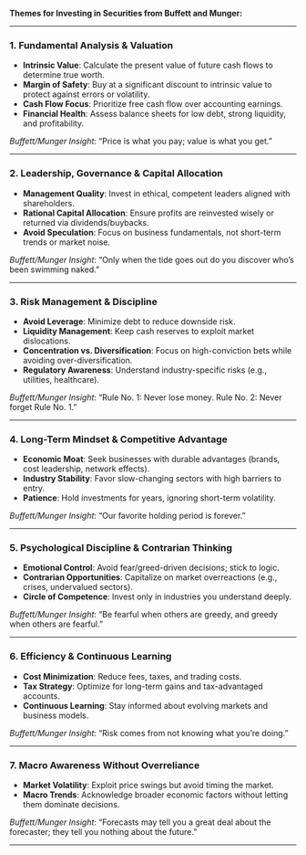 **Themes for Investing in Securities from  Buffett and Munger:**

---

### **1. Fundamental Analysis & Valuation**
- **Intrinsic Value**: Calculate the present value of future cash flows to determine true worth.
- **Margin of Safety**: Buy at a significant discount to intrinsic value to protect against errors or volatility.
- **Cash Flow Focus**: Prioritize free cash flow over accounting earnings.
- **Financial Health**: Assess balance sheets for low debt, strong liquidity, and profitability.

*Buffett/Munger Insight*: “Price is what you pay; value is what you get.”

---

### **2. Leadership, Governance & Capital Allocation**
- **Management Quality**: Invest in ethical, competent leaders aligned with shareholders.
- **Rational Capital Allocation**: Ensure profits are reinvested wisely or returned via dividends/buybacks.
- **Avoid Speculation**: Focus on business fundamentals, not short-term trends or market noise.

*Buffett/Munger Insight*: “Only when the tide goes out do you discover who’s been swimming naked.”

---

### **3. Risk Management & Discipline**
- **Avoid Leverage**: Minimize debt to reduce downside risk.
- **Liquidity Management**: Keep cash reserves to exploit market dislocations.
- **Concentration vs. Diversification**: Focus on high-conviction bets while avoiding over-diversification.
- **Regulatory Awareness**: Understand industry-specific risks (e.g., utilities, healthcare).

*Buffett/Munger Insight*: “Rule No. 1: Never lose money. Rule No. 2: Never forget Rule No. 1.”

---

### **4. Long-Term Mindset & Competitive Advantage**
- **Economic Moat**: Seek businesses with durable advantages (brands, cost leadership, network effects).
- **Industry Stability**: Favor slow-changing sectors with high barriers to entry.
- **Patience**: Hold investments for years, ignoring short-term volatility.

*Buffett/Munger Insight*: “Our favorite holding period is forever.”

---

### **5. Psychological Discipline & Contrarian Thinking**
- **Emotional Control**: Avoid fear/greed-driven decisions; stick to logic.
- **Contrarian Opportunities**: Capitalize on market overreactions (e.g., crises, undervalued sectors).
- **Circle of Competence**: Invest only in industries you understand deeply.

*Buffett/Munger Insight*: “Be fearful when others are greedy, and greedy when others are fearful.”

---

### **6. Efficiency & Continuous Learning**
- **Cost Minimization**: Reduce fees, taxes, and trading costs.
- **Tax Strategy**: Optimize for long-term gains and tax-advantaged accounts.
- **Continuous Learning**: Stay informed about evolving markets and business models.

*Buffett/Munger Insight*: “Risk comes from not knowing what you’re doing.”

---

### **7. Macro Awareness Without Overreliance**
- **Market Volatility**: Exploit price swings but avoid timing the market.
- **Macro Trends**: Acknowledge broader economic factors without letting them dominate decisions.

*Buffett/Munger Insight*: “Forecasts may tell you a great deal about the forecaster; they tell you nothing about the future.”

---
